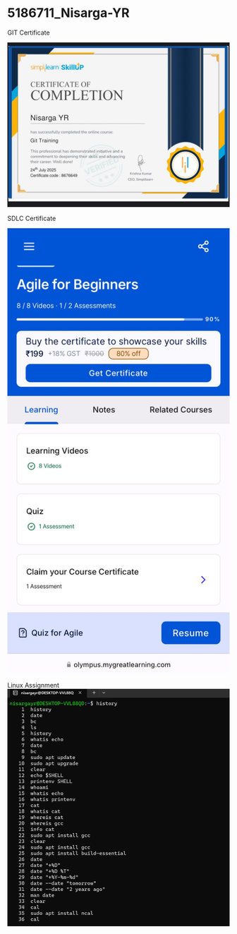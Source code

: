 # 5186711_Nisarga-YR

GIT Certificate

![GIT Certificate](https://github.com/nisargayr/5186711_Nisarga-YR/blob/main/GIT/GIT_Certificate.jpg)

SDLC Certificate

![SDLC Certificate](https://github.com/nisargayr/5186711_Nisarga-YR/blob/main/SDLC/SDLC_Certificate.jpg)

Linux Assignment
![Linux Commands](https://github.com/nisargayr/5186711_Nisarga-YR/blob/main/Linux_Assignment/Screenshot_1.png)

